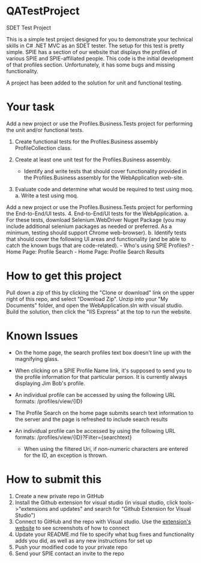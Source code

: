 # QATestProject
SDET Test Project

This is a simple test project designed for you to demonstrate your technical skills in C# .NET MVC as an SDET tester. The setup for this test is pretty simple. 
SPIE has a section of our website that displays the profiles of various SPIE and SPIE-affiliated people. This code is the initial development of that profiles section. Unfortunately, it has some bugs and missing functionality.

A project has been added to the solution for unit and functional testing.


# Your task
Add a new project or use the Profiles.Business.Tests project for performing the unit and/or functional tests.
1. Create functional tests for the Profiles.Business assembly ProfileCollection class.

2. Create at least one unit test for the Profiles.Business assembly.
   - Identify and write tests that should cover functionality provided in the Profiles.Business assembly for the WebApplication web-site.

3. Evaluate code and determine what would be required to test using moq.
   a. Write a test using moq.

Add a new project or use the Profiles.Business.Tests project for performing the End-to-End/UI tests.
4. End-to-End/UI tests for the WebApplication.
   a. For these tests, download Selenium.WebDriver Nuget Package (you may include additional selenium packages as needed or preferred.  As a minimum, testing should support Chrome web-browser).
   b. Identify tests that should cover the following UI areas and functionality (and be able to catch the known bugs that are code-related).
		-	Who's using SPIE Profiles?
		-	Home Page: Profile Search
		-	Home Page: Profile Search Results



# How to get this project
Pull down a zip of this by clicking the "Clone or download" link on the upper right of this repo, and select "Download Zip". 
Unzip into your "My Documents" folder, and open the WebApplication.sln with visual studio. Build the solution, then click the "IIS Express" at the top to run the website.


# Known Issues
* On the home page, the search profiles text box doesn't line up with the magnifying glass.
* When clicking on a SPIE Profile Name link, it's supposed to send you to the profile information for that particular person. It is currently always displaying Jim Bob's profile.
* An individual profile can be accessed by using the following URL formats: 
		/profiles/view/{ID}
		
* The Profile Search on the home page submits search text information to the server and the page is refreshed to include search results
* An individual profile can be accessed by using the following URL formats: 
		/profiles/view/{ID}?Filter={searchtext}
	-	When using the filtered Uri, if non-numeric characters are entered for the ID, an exception is thrown.


# How to submit this
1. Create a new private repo in GitHub
2. Install the Github extension for visual studio (in visual studio, click tools->"extensions and updates" and search for "Github Extension for Visual Studio")
3. Connect to GitHub and the repo with Visual studio. Use the [extension's website](https://visualstudio.github.com/) to see screenshots of how to connect
4. Update your README.md file to specify what bug fixes and functionality adds you did, as well as any new instructions for set up
5. Push your modified code to your private repo
6. Send your SPIE contact an invite to the repo
